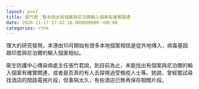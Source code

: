 ```yaml
---
layout: post
title: 張竹君：暫未找出有個案與尼泊爾輸入個案有確實關連
date: 2020-11-17 17:42:18.000000000 +08:00
categories: rthk
---
```


理大的研究發現，本港由10月開始有很多本地個案相信是從外地傳入，病毒基因跟印度與尼泊爾的輸入個案相似。

衞生防護中心傳染病處主任張竹君說，到目前為止，未能找出有個案與尼泊爾的輸入個案有確實關連，或者是否真的有人去探視過受檢疫人士等。她說，曾經嘗試尋找酒店的閉路電視片段，但事隔太久，有些酒店已無再保存相關片段。

